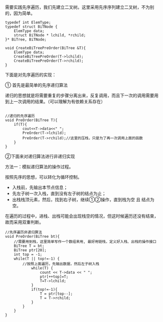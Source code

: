 需要实践先序遍历，我们先建立二叉树。这里采用先序序列建立二叉树，不为别的，因为简单。

```
typedef int ElemType;
typedef struct BiTNode {
    ElemType data;
    struct BiTNode * lchild, *rchild;
}* BiTree, BiTNode;

void CreateBiTreePreOrder(BiTree &T){
    ElemType data;
    CreateBiTreePreOrder(T->lchild);
    CreateBiTreePreOrder(T->rchild);
}
```
下面是对先序遍历的实现：

① 首先是最简单的先序递归算法

递归的思想就是将需要重复的步骤分离出来，反复调用，而且下一次的调用需要用到上一次调用的结果。（可以理解为有依赖关系存在）



```

//递归的先序遍历
void PreOrder(BiTree T){
	if(T){
		cout<<T->data<<" ";
		PreOrder(T->lchild);
		PreOrder(T->rchild);//这里的压栈，只是为了再一次调用上面的函数
	}
}
```
 ②下面来对递归算法进行非递归实现

 方法一：模拟递归算法的操作过程。

按照先序的思想，可以转化为循环控制。

- 入栈前，先输出本节点信息；
- 先左子树一次入栈，直到没有左子树的结点为止；
- 出栈栈顶元素，然后，找到右子树，继续①②操作，直到栈为空 且 结点为空。

在遍历的过程中，进栈、出栈可能会出现栈空的情况，但这时候遍历还没有结束， 故而采用双重判断。


```
//先序遍历非递归算法
void PreOrder(BiTree bt){
    //需要用到栈，这里简单写作一个数组来用, 最好用链栈，定义好入栈、出栈的操作接口
    BiTree T = bt;
    BiTree ptr[20];
    int top = -1;
    while(T || top!=-1) {
        //按照上面遍历，先输出数据，然后左子树入栈
            while(T) {
                count << T->data << " ";
                ptr[++top]=T;
                T=T->lchild;
            }
            if(top!=-1){
                T = ptr[top--];
                T = T->rchild;
            }
        }
    }
}
```

